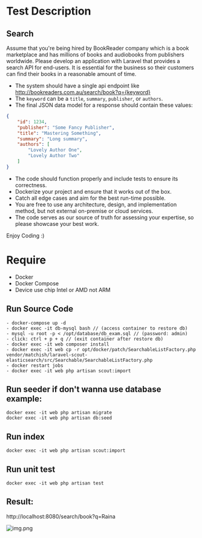 # Test Description
## Search
Assume that you're being hired by BookReader company which is a book marketplace and has millions of books and audiobooks from publishers worldwide. Please develop an application with Laravel that provides a search API for end-users. It is essential for the business so their customers can find their books in a reasonable amount of time.

- The system should have a single api endpoint like <http://bookreaders.com.au/search/book?q={keyword}>
- The `keyword` can be a `title`, `summary`, `publisher`, or `authors`.
- The final JSON data model for a response should contain these values:

```json
{
    "id": 1234,
    "publisher": "Some Fancy Publisher",
    "title": "Mastering Something",
    "summary": "Long summary",
    "authors": [
        "Lovely Author One",
        "Lovely Author Two"
    ]
}
```

- The code should function properly and include tests to ensure its correctness.
- Dockerize your project and ensure that it works out of the box.
- Catch all edge cases and aim for the best run-time possible.
- You are free to use any architecture, design, and implementation method, but not external on-premise or cloud services.
- The code serves as our source of truth for assessing your expertise, so please showcase your best work.

Enjoy Coding :)

# Require
- Docker
- Docker Compose
- Device use chip Intel or AMD not ARM

## Run Source Code
```
- docker-compose up -d
- docker exec -it db-mysql bash // (access container to restore db)
- mysql -u root -p < /opt/database/db_exam.sql // (password: admin)
- click: ctrl + p + q // (exit container after restore db)
- docker exec -it web composer install
- docker exec -it web cp -r opt/docker/patch/SearchableListFactory.php vendor/matchish/laravel-scout-elasticsearch/src/Searchable/SearchableListFactory.php
- docker restart jobs
- docker exec -it web php artisan scout:import
```

## Run seeder if don't wanna use database example:
```
docker exec -it web php artisan migrate
docker exec -it web php artisan db:seed
```

## Run index
```docker exec -it web php artisan scout:import```
## Run unit test
```docker exec -it web php artisan test```

## Result:
http://localhost:8080/search/book?q=Raina

![img.png](img.png)

